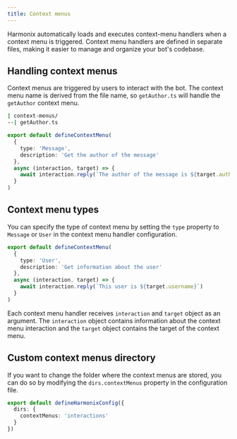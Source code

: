 ```yaml
---
title: Context menus
---
```


Harmonix automatically loads and executes context-menu handlers when a context menu is triggered. Context menu handlers are defined in separate files, making it easier to manage and organize your bot's codebase.

## Handling context menus

Context menus are triggered by users to interact with the bot. The context menu name is derived from the file name, so `getAuthor.ts` will handle the `getAuthor` context menu.

```bash [Directory structure]
| context-menus/
--| getAuthor.ts
```

```ts [context-menus/getAuthor.ts] icon=typescript-icon
export default defineContextMenu(
  {
    type: 'Message',
    description: 'Get the author of the message'
  },
  async (interaction, target) => {
    await interaction.reply(`The author of the message is ${target.author}`)
  }
)
```

## Context menu types

You can specify the type of context menu by setting the `type` property to `Message` or `User` in the context menu handler configuration.

```ts [context-menus/getUserInfo.ts] icon=typescript-icon
export default defineContextMenu(
  {
    type: 'User',
    description: 'Get information about the user'
  },
  async (interaction, target) => {
    await interaction.reply(`This user is ${target.username}`)
  }
)
```

Each context menu handler receives `interaction` and `target` object as an argument. The `interaction` object contains information about the context menu interaction and the `target` object contains the target of the context menu.

## Custom context menus directory

If you want to change the folder where the context menus are stored, you can do so by modifying the `dirs.contextMenus` property in the configuration file.

```ts [harmonix.config.ts] icon=typescript-icon
export default defineHarmonixConfig({
  dirs: {
    contextMenus: 'interactions'
  }
})
```
